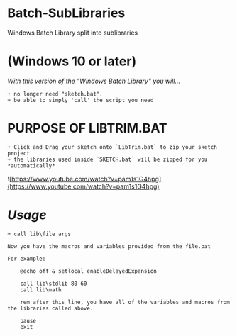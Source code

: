 # Batch-SubLibraries
Windows Batch Library split into sublibraries

# (Windows 10 or later)

*With this version of the "Windows Batch Library" you will...*
    
    + no longer need "sketch.bat".
    + be able to simply 'call' the script you need

# PURPOSE OF LIBTRIM.BAT #
    + Click and Drag your sketch onto `LibTrim.bat` to zip your sketch project
    + the libraries used inside `SKETCH.bat` will be zipped for you *automatically*

![https://www.youtube.com/watch?v=pam1s1G4hpg](https://www.youtube.com/watch?v=pam1s1G4hpg)

# *Usage* #
    + call lib\file args

    Now you have the macros and variables provided from the file.bat
    
    For example:
    
        @echo off & setlocal enableDelayedExpansion

        call lib\stdlib 80 60
        call lib\math
        
        rem after this line, you have all of the variables and macros from the libraries called above.
        
        pause
        exit
